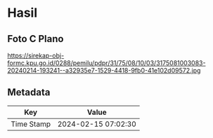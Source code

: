 # Hasil

## Foto C Plano

https://sirekap-obj-formc.kpu.go.id/0288/pemilu/pdpr/31/75/08/10/03/3175081003083-20240214-193241--a32935e7-1529-4418-9fb0-41e102d09572.jpg


## Metadata

| Key        | Value               |
| ---------- | ------------------- |
| Time Stamp | 2024-02-15 07:02:30 |



